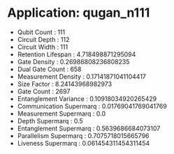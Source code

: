 # Application: qugan_n111
- Qubit Count : 111
- Circuit Depth : 112
- Circuit Width : 111
- Retention Lifespan : 4.718498871295094
- Gate Density : 0.26986808236808235
- Dual Gate Count : 658
- Measurement Density : 0.17141871041104417
- Size Factor : 8.24143968982973
- Gate Count : 2697
- Entanglement Variance : 0.10918034920265429
- Communication Supermarq : 0.01769041769041769
- Measurement Supermarq : 0.0
- Depth Supermarq : 0.5
- Entanglement Supermarq : 0.5639686684073107
- Parallelism Supermarq : 0.7075718015665796
- Liveness Supermarq : 0.061454311454311454
